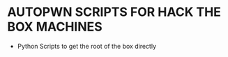 # AUTOPWN SCRIPTS FOR HACK THE BOX MACHINES 

* Python Scripts to get the root of the box directly

